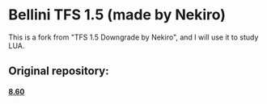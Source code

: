 # Bellini TFS 1.5 (made by Nekiro)

This is a fork from "TFS 1.5 Downgrade by Nekiro", and I will use it to study LUA.

## Original repository:

#### **[8.60](https://github.com/nekiro/TFS-1.5-Downgrades/tree/8.60)**
